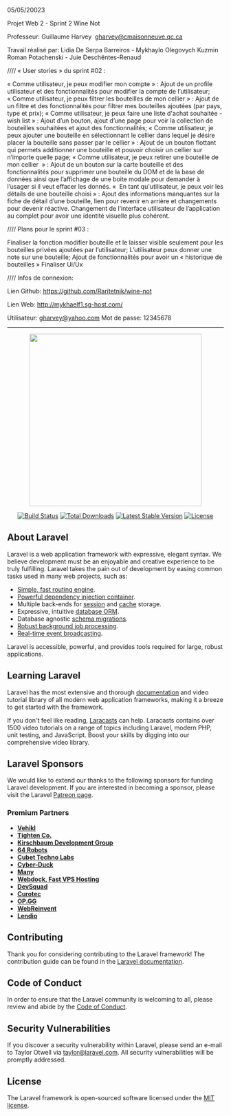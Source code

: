 05/05/20023

Projet Web 2 - Sprint 2
Wine Not


Professeur: Guillaume Harvey  gharvey@cmaisonneuve.qc.ca

Travail réalisé par: 
Lidia De Serpa Barreiros - Mykhaylo Olegovych Kuzmin 
Roman Potachenski - Juie Deschêntes-Renaud 


//// « User stories » du sprint #02 :

« Comme utilisateur, je peux modifier mon compte » : Ajout de un profile utilisateur et des fonctionnalités pour modifier la compte de l’utilisateur;
« Comme utilisateur, je peux filtrer les bouteilles de mon cellier » : Ajout de un filtre et des fonctionnalités pour filtrer mes bouteilles ajoutées (par pays, type et prix);
« Comme utilisateur, je peux faire une liste d'achat souhaitée - wish list » : Ajout d’un bouton, ajout d’une page pour voir la collection de bouteilles souhaitées et  ajout des fonctionnalités;
« Comme utilisateur, je peux ajouter une bouteille en sélectionnant le cellier dans lequel je désire placer la bouteille sans passer par le cellier » : Ajout de un bouton flottant qui permets additionner une bouteille et pouvoir choisir un cellier sur n’importe quelle page;
« Comme utilisateur, je peux retirer une bouteille de mon cellier  » : Ajout de un bouton sur la carte bouteille et des fonctionnalités pour supprimer une bouteille du DOM et de la base de données ainsi que l’affichage de une boite modale pour demander à l’usager si il veut effacer les donnés.
«  En tant qu'utilisateur, je peux voir les détails de une bouteille choisi » : Ajout des informations manquantes sur la fiche de détail d’une bouteille, lien pour revenir en arrière et changements pour devenir réactive.
Changement de l‘interface utilisateur de l’application au complet pour avoir une identité visuelle plus cohérent.


//// Plans pour le sprint #03 :

Finaliser la fonction modifier bouteille et le laisser visible seulement pour les bouteilles privées ajoutées par l’utilisateur;
L’utilisateur peux donner une note sur une bouteille;
Ajout de fonctionnalités pour avoir un « historique de bouteilles » 
Finaliser Ui/Ux


//// Infos de connexion:

Lien  Github: 
https://github.com/Raritetnik/wine-not

Lien  Web:
http://mykhaelf1.sg-host.com/

Utilisateur: gharvey@yahoo.com
Mot de passe: 12345678


------------------------------------

<p align="center"><a href="https://laravel.com" target="_blank"><img src="https://raw.githubusercontent.com/laravel/art/master/logo-lockup/5%20SVG/2%20CMYK/1%20Full%20Color/laravel-logolockup-cmyk-red.svg" width="400"></a></p>

<p align="center">
<a href="https://travis-ci.org/laravel/framework"><img src="https://travis-ci.org/laravel/framework.svg" alt="Build Status"></a>
<a href="https://packagist.org/packages/laravel/framework"><img src="https://img.shields.io/packagist/dt/laravel/framework" alt="Total Downloads"></a>
<a href="https://packagist.org/packages/laravel/framework"><img src="https://img.shields.io/packagist/v/laravel/framework" alt="Latest Stable Version"></a>
<a href="https://packagist.org/packages/laravel/framework"><img src="https://img.shields.io/packagist/l/laravel/framework" alt="License"></a>
</p>

## About Laravel

Laravel is a web application framework with expressive, elegant syntax. We believe development must be an enjoyable and creative experience to be truly fulfilling. Laravel takes the pain out of development by easing common tasks used in many web projects, such as:

- [Simple, fast routing engine](https://laravel.com/docs/routing).
- [Powerful dependency injection container](https://laravel.com/docs/container).
- Multiple back-ends for [session](https://laravel.com/docs/session) and [cache](https://laravel.com/docs/cache) storage.
- Expressive, intuitive [database ORM](https://laravel.com/docs/eloquent).
- Database agnostic [schema migrations](https://laravel.com/docs/migrations).
- [Robust background job processing](https://laravel.com/docs/queues).
- [Real-time event broadcasting](https://laravel.com/docs/broadcasting).

Laravel is accessible, powerful, and provides tools required for large, robust applications.

## Learning Laravel

Laravel has the most extensive and thorough [documentation](https://laravel.com/docs) and video tutorial library of all modern web application frameworks, making it a breeze to get started with the framework.

If you don't feel like reading, [Laracasts](https://laracasts.com) can help. Laracasts contains over 1500 video tutorials on a range of topics including Laravel, modern PHP, unit testing, and JavaScript. Boost your skills by digging into our comprehensive video library.

## Laravel Sponsors

We would like to extend our thanks to the following sponsors for funding Laravel development. If you are interested in becoming a sponsor, please visit the Laravel [Patreon page](https://patreon.com/taylorotwell).

### Premium Partners

- **[Vehikl](https://vehikl.com/)**
- **[Tighten Co.](https://tighten.co)**
- **[Kirschbaum Development Group](https://kirschbaumdevelopment.com)**
- **[64 Robots](https://64robots.com)**
- **[Cubet Techno Labs](https://cubettech.com)**
- **[Cyber-Duck](https://cyber-duck.co.uk)**
- **[Many](https://www.many.co.uk)**
- **[Webdock, Fast VPS Hosting](https://www.webdock.io/en)**
- **[DevSquad](https://devsquad.com)**
- **[Curotec](https://www.curotec.com/services/technologies/laravel/)**
- **[OP.GG](https://op.gg)**
- **[WebReinvent](https://webreinvent.com/?utm_source=laravel&utm_medium=github&utm_campaign=patreon-sponsors)**
- **[Lendio](https://lendio.com)**

## Contributing

Thank you for considering contributing to the Laravel framework! The contribution guide can be found in the [Laravel documentation](https://laravel.com/docs/contributions).

## Code of Conduct

In order to ensure that the Laravel community is welcoming to all, please review and abide by the [Code of Conduct](https://laravel.com/docs/contributions#code-of-conduct).

## Security Vulnerabilities

If you discover a security vulnerability within Laravel, please send an e-mail to Taylor Otwell via [taylor@laravel.com](mailto:taylor@laravel.com). All security vulnerabilities will be promptly addressed.

## License

The Laravel framework is open-sourced software licensed under the [MIT license](https://opensource.org/licenses/MIT).

